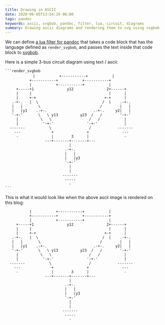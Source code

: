 ```yaml
---
title: Drawing in ASCII
date: 2020-06-05T13:54:19-06:00
tags: pandoc
keywords: ascii, svgbob, pandoc, filter, lua, circuit, diagrams
summary: Drawing ascii diagrams and rendering them to svg using svgbob, pandoc and lua filters
---
```


We can define [a lua filter for pandoc](https://github.com/kdheepak/blog/blob/39513edbb284ed29ce58508f74192d189603c96d/scripts/render.lua) that takes a code block that has the language defined as `render_svgbob`, and passes the text inside that code block to [svgbob](https://github.com/ivanceras/svgbob).

Here is a simple 3-bus circuit diagram using text / ascii:

````
```render_svgbob
ㅤ           |           +-----------+           |
           +-----------+           +-----------+
           |           +-----------+           |
     +-----+1               y12               2+------+
     |     |                                   |      |
     |     +-+                               +-+      |
   .-+-.   |  \                             /  |    .-+-.
   |   |       \                           /        |   |
   |   |y1    .-+-.                     .-+-.     y2|   |
   '-+-'       \   \ y13          y23  /   /        '-+-'
     |          \   \                 /   /           |
     |           '-+-'               '-+-'            |
  -------           \                 /            -------
    ---              +               +               ---
     -               |        3      |                -
                  ---+-------+-------+---
                             |
                           .-+-.
                           |   |
                           |   |y3
                           '-+-'
                             |
                             |
                          -------
                           -----
                             -
```
````

This is what it would look like when the above ascii image is rendered on this blog:

```render_svgbob
           |           +-----------+           |
           +-----------+           +-----------+
           |           +-----------+           |
     +-----+1               y12               2+------+
     |     |                                   |      |
     |     +-+                               +-+      |
   .-+-.   |  \                             /  |    .-+-.
   |   |       \                           /        |   |
   |   |y1    .-+-.                     .-+-.     y2|   |
   '-+-'       \   \ y13          y23  /   /        '-+-'
     |          \   \                 /   /           |
     |           '-+-'               '-+-'            |
  -------           \                 /            -------
    ---              +               +               ---
     -               |        3      |                -
                  ---+-------+-------+---
                             |
                           .-+-.
                           |   |
                           |   |y3
                           '-+-'
                             |
                             |
                          -------
                           -----
                             -
```
